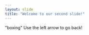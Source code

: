 ```yaml
---
layout: slide
title: "Welcome to our second slide!"
---
```

"boxing"
Use the left arrow to go back!
